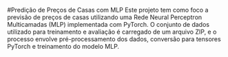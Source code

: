 #Predição de Preços de Casas com MLP
Este projeto tem como foco a previsão de preços de casas utilizando uma Rede Neural Perceptron Multicamadas (MLP) implementada com PyTorch. O conjunto de dados utilizado para treinamento e avaliação é carregado de um arquivo ZIP, e o processo envolve pré-processamento dos dados, conversão para tensores PyTorch e treinamento do modelo MLP.
